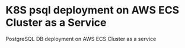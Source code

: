 # K8S psql deployment on AWS ECS Cluster as a Service
PostgreSQL DB deployment on AWS ECS Cluster as a service